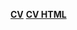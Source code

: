 [**CV**](https://prokopevdm.github.io/rsschool-cv/cv.md "CV")
[**CV HTML**](https://prokopevdm.github.io/rsschool-cv/ "CV HTML")